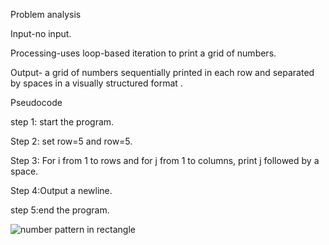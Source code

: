 Problem analysis

Input-no input.

Processing-uses loop-based iteration to print a grid of numbers.

Output- a grid of numbers sequentially printed in each row and separated by spaces in a visually structured format . 


Pseudocode

step 1: start the program.

Step 2: set row=5 and row=5.

Step 3: For i from 1 to rows and for j from 1 to columns, print j followed by a space.

Step 4:Output a newline.

step 5:end the program.


![number pattern in rectangle](https://github.com/SWEG-2015EC-Batch/Binary-Bombers/assets/149320386/dc4911ef-c6a4-4c05-9af3-d3cbe34bc8cd)

